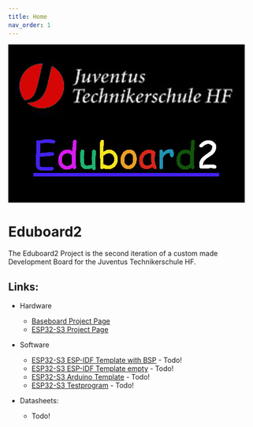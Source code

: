 ```yaml
---
title: Home
nav_order: 1
---
```


![Eduboard2](/assets/pictures/eduboard_logo.jpeg)

# Eduboard2

The Eduboard2 Project is the second iteration of a custom made Development Board for the Juventus Technikerschule HF.



## Links:
- Hardware
    - [Baseboard Project Page](https://github.com/Juventus-Technikerschule-HF/EduboardV2_Baseboard)
    - [ESP32-S3 Project Page](https://github.com/Juventus-Technikerschule-HF/EduboardV2_ESP32-S3)
- Software
    - [ESP32-S3 ESP-IDF Template with BSP](https://github.com/Juventus-Technikerschule-HF/EduboardV2_SW_ESP32S3_Template_WithBSP) - Todo!
    - [ESP32-S3 ESP-IDF Template empty](https://github.com/Juventus-Technikerschule-HF/EduboardV2_SW_ESP32S3_Template_empty) - Todo!
    - [ESP32-S3 Arduino Template](https://github.com/Juventus-Technikerschule-HF/EduboardV2_SW_ESP32S3_Template_Arduino) - Todo!
    - [ESP32-S3 Testprogram](https://github.com/Juventus-Technikerschule-HF/EduboardV2_SW_ESP32S3_Testprogram) - Todo!

- Datasheets:
     - Todo!